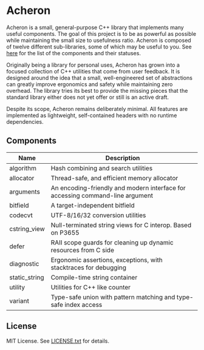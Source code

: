 # Acheron

Acheron is a small, general-purpose C++ library that implements many useful components. The goal
of this project is to be as powerful as possible while maintaining the small size to usefulness
ratio. Acheron is composed of twelve different sub-libraries, some of which may be useful to you. See
[here](#components) for the list of the components and their statuses.

Originally being a library for personal uses, Acheron has grown into a focused collection of C++
utilities that come from user feedback. It is designed around the idea that a small, well-engineered
set of abstractions can greatly improve ergonomics and safety while maintaining zero overhead. The 
library tries its best to provide the missing pieces that the standard library either does not yet offer 
or still is an active draft. 

Despite its scope, Acheron remains deliberately minimal. All features are implemented as lightweight, 
self-contained headers with no runtime dependencies.

## Components

| Name          | Description                                                                    |
|---------------|--------------------------------------------------------------------------------|
| algorithm     | Hash combining and search utilities                                            |
| allocator     | Thread-safe, and efficient memory allocator                                    |
| arguments     | An encoding-friendly and modern interface for accessing command-line argument  |
| bitfield      | A target-independent bitfield                                                  |
| codecvt       | UTF-8/16/32 conversion utilities                                               |
| cstring_view  | Null-terminated string views for C interop. Based on P3655                     |
| defer         | RAII scope guards for cleaning up dynamic resources from C side                |
| diagnostic    | Ergonomic assertions, exceptions, with stacktraces for debugging               |
| static_string | Compile-time string container                                                  |
| utility       | Utilities for C++ like counter                                                 |
| variant       | Type-safe union with pattern matching and type-safe index access               |

## License

MIT License. See [LICENSE.txt](LICENSE.txt) for details.
